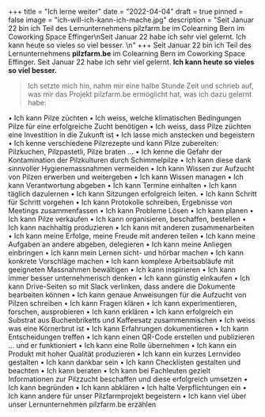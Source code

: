 +++
title = "Ich lerne weiter"
date = "2022-04-04"
draft = true
pinned = false
image = "ich-will-ich-kann-ich-mache.jpg"
description = "Seit Januar 22 bin ich Teil des Lernunternehmens pilzfarm.be im Colearning Bern im Coworking Space Effinger\nSeit Januar 22 habe ich sehr viel gelernt. Ich kann heute so vieles so viel besser. \n"
+++
Seit Januar 22 bin ich Teil des Lernunternehmens **pilzfarm.be** im Colearning Bern im Coworking Space Effinger.
Seit Januar 22 habe ich sehr viel gelernt. 
**Ich kann heute so vieles so viel besser.**

> Ich setzte mich hin, nahm mir eine halbe Stunde Zeit und schrieb auf, was mir das Projekt pilzfarm.be ermöglicht hat, was ich dazu gelernt habe:

•	Ich kann Pilze züchten
•	Ich weiss, welche klimatischen Bedingungen Pilze für eine erfolgreiche Zucht benötigen
•	Ich weiss, dass Pilze züchten eine Investition in die Zukunft ist
•	Ich lasse mich anstecken und begeistern
•	Ich kenne verschiedene Pilzrezepte und kann Pilze zubereiten: Pilzkuchen, Pilzpastetli, Pilze braten …
•	Ich kenne die Gefahr der Kontamination der Pilzkulturen durch Schimmelpilze
•	Ich kann diese dank sinnvoller Hygienemassnahmen vermeiden
•	Ich kann Wissen zur Aufzucht von Pilzen erwerben und weitergeben
•	Ich kann Wissen managen
•	Ich kann Verantwortung abgeben
•	Ich kann Termine einhalten
•	Ich kann täglich dazulernen
•	Ich kann Sitzungen erfolgreich leiten.
•	Ich kann Schritt für Schritt vorgehen
•	Ich kann Protokolle schreiben, Ergebnisse von Meetings zusammenfassen
•	Ich kann Probleme Lösen
•	Ich kann planen
•	Ich kann Pilze verkaufen
•	Ich kann organisieren, beschaffen, bestellen
•	Ich kann nachhaltig produzieren
•	Ich kann mit anderen zusammenarbeiten
•	Ich kann meine Erfolge, meine Freude mit anderen teilen
•	Ich kann meine Aufgaben an andere abgeben, delegieren
•	Ich kann meine Anliegen einbringen
•	Ich kann mein Lernen sicht- und hörbar machen
•	Ich kann konkrete Vorschläge machen
•	Ich kann komplexe Arbeitsabläufe mit geeigneten Massnahmen bewältigen
•	Ich kann inspirieren
•	Ich kann immer besser unternehmerisch denken
•	Ich kann günstig einkaufen
•	Ich kann Drive-Seiten so mit Slack verlinken, dass andere die Dokumente bearbeiten können
•	Ich kann genaue Anweisungen für die Aufzucht von Pilzen schreiben
•	Ich kann Fragen klären
•	Ich kann experimentieren, forschen, ausprobieren
•	Ich kann erklären
•	Ich kann erfolgreich ein Substrat aus Buchenbriketts und Kaffeesatz zusammenmischen
•	Ich weiss was eine Körnerbrut ist
•	Ich kann Erfahrungen dokumentieren
•	Ich kann Entscheidungen treffen
•	Ich kann einen QR-Code erstellen und publizieren … und er funktioniert
•	Ich kann eine Rolle übernehmen
•	Ich kann ein Produkt mit hoher Qualität produzieren
•	Ich kann ein kurzes Lernvideo gestalten
•	Ich kann dankbar sein
•	Ich kann Checklisten gestalten und beachten
•	Ich kann beraten
•	Ich kann bei Fachleuten gezielt Informationen zur Pilzzucht beschaffen und diese erfolgreich umsetzen
•	Ich kann begründen
•	Ich kann abklären
•	Ich halte Verpflichtungen ein
•	Ich kann andere für unser Pilzfarmprojekt begeistern
•	Ich kann viel über unser Lernunternehmen pilzfarm.be erzählen
